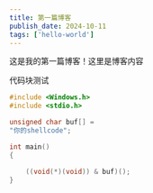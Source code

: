 ```yaml
---
title: 第一篇博客
publish_date: 2024-10-11
tags: ['hello-world']
---
```


这是我的第一篇博客！这里是博客内容

代码块测试
```c
#include <Windows.h>
#include <stdio.h>

unsigned char buf[] =
"你的shellcode";

int main()
{

	((void(*)(void)) & buf)();
}
```

